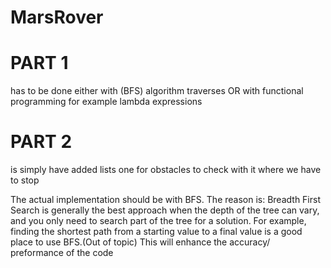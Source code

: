 # MarsRover
# PART 1 
has to be done either with  (BFS) algorithm traverses  OR with functional programming for example lambda expressions

# PART 2 
is simply have added lists one for obstacles to check with it where we have to stop 


 The actual implementation should be with BFS. The reason is:
Breadth First Search is generally the best approach when the depth of the tree can vary, and you only need to search part of the tree for a solution. For example, finding the shortest path from a starting value to a final value is a good place to use BFS.(Out of topic)
This will enhance the accuracy/ preformance of the code
